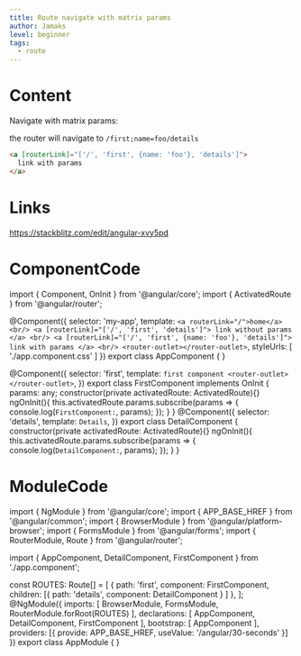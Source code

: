 ```yaml
---
title: Route navigate with matrix params
author: Jamaks
level: beginner
tags:
  - route
---
```

# Content
Navigate with matrix params:

the router will navigate to `/first;name=foo/details`
```html
<a [routerLink]="['/', 'first', {name: 'foo'}, 'details']">
  link with params
</a>
```


# Links
https://stackblitz.com/edit/angular-xvy5pd



# ComponentCode
  import { Component, OnInit } from '@angular/core';
import { ActivatedRoute } from '@angular/router';

@Component({
  selector: 'my-app',
  template: `
    <a routerLink="/">home</a> <br/>
    <a [routerLink]="['/', 'first', 'details']"> link without params </a> <br/>
    <a [routerLink]="['/', 'first', {name: 'foo'}, 'details']"> link with params </a> <br/>
    <router-outlet></router-outlet>
  `,
  styleUrls: [ './app.component.css' ]
})
export class AppComponent  {
}

@Component({
  selector: 'first',
  template: `
    first component
    <router-outlet></router-outlet>
  `,
})
export class FirstComponent implements OnInit {
  params: any;
  constructor(private activatedRoute: ActivatedRoute){}
  ngOnInit(){
    this.activatedRoute.params.subscribe(params => {
      console.log(`FirstComponent:`, params);
    });
  }
}
@Component({
  selector: 'details',
  template: `
    Details
  `,
})
export class DetailComponent  {
  constructor(private activatedRoute: ActivatedRoute){}
  ngOnInit(){
    this.activatedRoute.params.subscribe(params => {
      console.log(`DetailComponent:`, params);
    });
  }
}



# ModuleCode
  import { NgModule } from '@angular/core';
import { APP_BASE_HREF } from '@angular/common';
import { BrowserModule } from '@angular/platform-browser';
import { FormsModule } from '@angular/forms';
import { RouterModule, Route } from '@angular/router';

import { AppComponent, DetailComponent, FirstComponent } from './app.component';

const ROUTES:  Route[] = [
  {
    path: 'first',
    component: FirstComponent,
    children: [{
      path: 'details',
      component: DetailComponent
    }
    ]
  },
];
@NgModule({
  imports:      [ BrowserModule, FormsModule, RouterModule.forRoot(ROUTES) ],
  declarations: [ AppComponent, DetailComponent, FirstComponent  ],
  bootstrap:    [ AppComponent ],
  providers: [{ provide: APP_BASE_HREF, useValue: '/angular/30-seconds' }]
})
export class AppModule { }